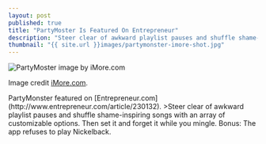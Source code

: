 ```yaml
---
layout: post
published: true
title: "PartyMoster Is Featured On Entrepreneur"
description: "Steer clear of awkward playlist pauses and shuffle shame-inspiring songs with an array of customizable options. Then set it and forget it while you mingle."
thumbnail: "{{ site.url }}images/partymonster-imore-shot.jpg"
---
```

<img src="{{ site.url }}/images/partymonster-imore-shot.jpg" alt="PartyMoster image by iMore.com" />
<p class="image-caption">Image credit <a href="http://www.imore.com/party-monster" title="PartyMoster featured on Entrepreneur.com">iMore.com</a>.</p>
PartyMonster featured on [Entrepreneur.com](http://www.entrepreneur.com/article/230132).
>Steer clear of awkward playlist pauses and shuffle shame-inspiring songs with an array of customizable options. Then set it and forget it while you mingle. Bonus: The app refuses to play Nickelback.